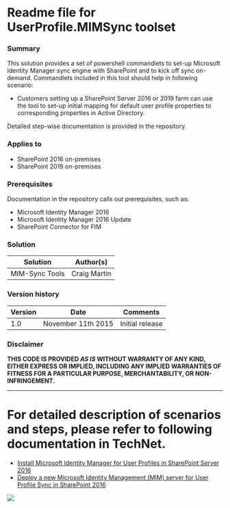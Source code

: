 # Readme file for UserProfile.MIMSync toolset #

### Summary ###
This solution provides a set of powershell commandlets to set-up Microsoft Identity Manager sync engine with SharePoint and to kick off sync on-demand. Commandlets included in this tool should help in following scenario:
- Customers setting up a SharePoint Server 2016 or 2019 farm can use the tool to set-up initial mapping for default user profile properties to corresponding properties in Active Directory. 

Detailed step-wise documentation is provided in the repository.    

### Applies to ###
-  SharePoint 2016 on-premises
-  SharePoint 2019 on-premises

### Prerequisites ###
Documentation in the repository calls out prerequisites, such as:
* Microsoft Identity Manager 2016
* Microsoft Identity Manager 2016 Update
* SharePoint Connector for FIM 

### Solution ###
Solution | Author(s)
---------|----------
MIM-Sync Tools | Craig Martin 

### Version history ###
Version  | Date | Comments
---------| -----| --------
1.0  | November 11th 2015 | Initial release

### Disclaimer ###
**THIS CODE IS PROVIDED *AS IS* WITHOUT WARRANTY OF ANY KIND, EITHER EXPRESS OR IMPLIED, INCLUDING ANY IMPLIED WARRANTIES OF FITNESS FOR A PARTICULAR PURPOSE, MERCHANTABILITY, OR NON-INFRINGEMENT.**


----------

# For detailed description of scenarios and steps, please refer to following documentation in TechNet.

- [Install Microsoft Identity Manager for User Profiles in SharePoint Server 2016](https://docs.microsoft.com/SharePoint/administration/install-microsoft-identity-manager-for-user-profiles-in-sharepoint-server-2016)
- [Deploy a new Microsoft Identity Management (MIM) server for User Profile Sync in SharePoint 2016](https://docs.microsoft.com/SharePoint/administration/use-a-sample-mim-solution-in-sharepoint-server-2016)


<img src="https://telemetry.sharepointpnp.com/pnp-tools/solutions/UserProfile.MIMSync" /> 
